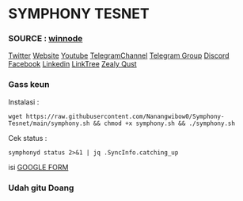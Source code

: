 # SYMPHONY TESNET
### SOURCE : [winnode](https://docs.winnode.site/tesnet/symphony/install)

[Twitter](https://twitter.com/orchestra_labs)          [Website](https://orchestralabs.org/)
[Youtube](https://www.youtube.com/@SymphonyBlockchain) [TelegramChannel](https://t.me/symphonychain)
[Telegram Group](https://t.me/symphonychainchat)       [Discord](https://discord.gg/qp2mHg39Hb)
[Facebook](https://www.facebook.com/OrchestraLabs)     [Linkedin](https://www.linkedin.com/company/orchestra-labs/)
[LinkTree](https://linktr.ee/OrchestraLabs)            [Zealy Qust](https://zealy.io/cw/symphonyblockchain/invite/d3-8z1wGV8XnYoKwFXyXh)

### Gass keun
Instalasi :

```
wget https://raw.githubusercontent.com/Nanangwibow0/Symphony-Tesnet/main/symphony.sh && chmod +x symphony.sh && ./symphony.sh
```

Cek status :
```
symphonyd status 2>&1 | jq .SyncInfo.catching_up
```

isi [GOOGLE FORM](https://docs.google.com/forms/d/e/1FAIpQLSf6W7ly35v_qrRCXFa2GI9mtWoirXK5J0KINGpiH2b4Lhp6yw/viewform)

### Udah gitu Doang


